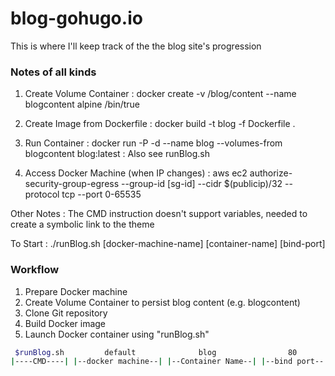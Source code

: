blog-gohugo.io
==============

<p>This is where I'll keep track of the the blog site's progression</p>

### Notes of all kinds
1. Create Volume Container
:	docker create -v /blog/content --name blogcontent alpine /bin/true

2. Create Image from Dockerfile
:	docker build -t blog -f Dockerfile .

3. Run Container
:	docker run -P -d --name blog --volumes-from blogcontent blog:latest
:	Also see runBlog.sh

4. Access Docker Machine (when IP changes)
:	aws ec2 authorize-security-group-egress --group-id [sg-id] --cidr $(publicip)/32 --protocol tcp --port 0-65535

Other Notes
:	The CMD instruction doesn't support variables, needed to create a symbolic link to the theme

To Start
:	./runBlog.sh [docker-machine-name] [container-name] [bind-port]

### Workflow

1. Prepare Docker machine
2. Create Volume Container to persist blog content (e.g. blogcontent)
3. Clone Git repository
4. Build Docker image
5. Launch Docker container using "runBlog.sh"
```bash
 $runBlog.sh         default              blog                80
|----CMD----| |--docker machine--| |--Container Name--| |--bind port--|
```